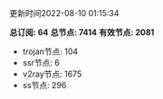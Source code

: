 更新时间2022-08-10 01:15:34

**总订阅: 64**
**总节点: 7414**
**有效节点: 2081**
- trojan节点: 104
- ssr节点: 6
- v2ray节点: 1675
- ss节点: 296
